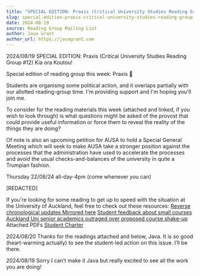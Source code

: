 ```yaml
---
title: "SPECIAL EDITION: Praxis (Critical University Studies Reading Group #12)"
slug: special-edition-praxis-critical-university-studies-reading-group-12
date: 2024-08-19
source: Reading Group Mailing List
author: Java Grant
author_url: https://javagrant.com
---
```


2024/08/19
SPECIAL EDITION: Praxis (Critical University Studies Reading Group #12)
Kia ora Koutou!

 

Special edition of reading group this week: Praxis 🙂

 

Students are organising some political action, and it overlaps partially with our allotted reading-group time. I'm providing support and I'm hoping you'll join me.

 

To consider for the reading materials this week (attached and linked, if you wish to look through) is what questions might be asked of the provost that could provide useful information or force them to reveal the reality of the things they are doing?

 

Of note is also an upcoming petition for AUSA to hold a Special General Meeting which will seek to make AUSA take a stronger position against the processes that the administration have used to accelerate the processes and avoid the usual checks-and-balances of the university in quite a Trumpian fashion.

 

Thursday 22/08/24 all-day-4pm (come whenever you can)

[REDACTED]

 

If you're looking for some reading to get up to speed with the situation at the University of Auckland, feel free to check out these resources:
[Reverse chronological updates Mirrored here](https://www.reddit.com/r/universityofauckland/comments/1ei17pq/are_you_in_a_small_course_course_cuts_are_being/)
[Student feedback about small courses](https://burn-it.github.io/Disorientation/small-classes/)
[Auckland Uni senior academics outraged over proposed course shake-up](https://www.nzherald.co.nz/nz/auckland-uni-senior-academics-outraged-over-proposed-course-shake-up/6V7XCX4AERFGLEO2DHDKZ5ZLFE/)
Attached PDFs
[Student Charter](https://www.auckland.ac.nz/en/students/forms-policies-and-guidelines/student-policies-and-guidelines/student-charter.html)

2024/08/20
Thanks for the readings attached and below, Java. It is so good (heart-warming actually) to see the student-led action on this issue. I’ll be there.

2024/08/19
Sorry I can’t make it Java but really excited to see all the work you are doing!